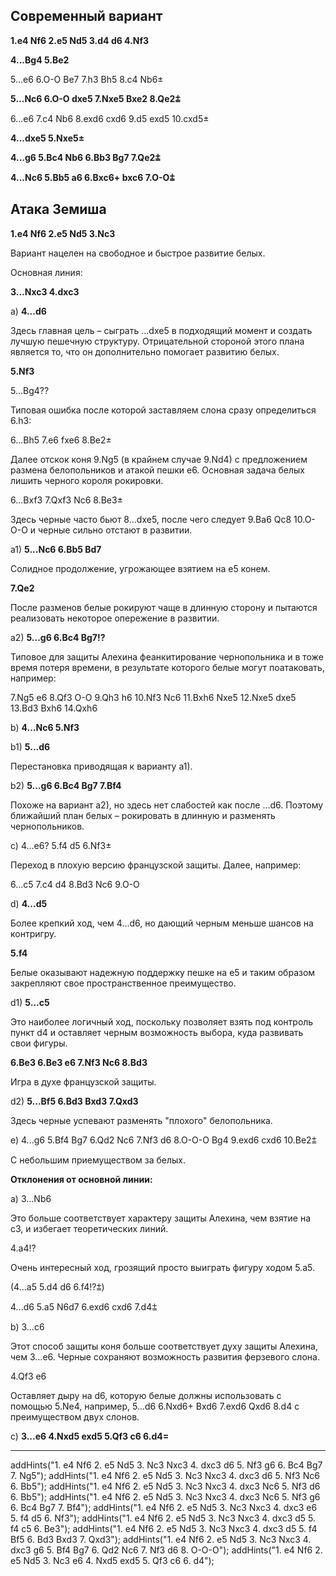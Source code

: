 ## Современный вариант

**1.e4 Nf6 2.e5 Nd5 3.d4 d6 4.Nf3**

**4...Bg4 5.Be2**

5...e6 6.O-O Be7 7.h3 Bh5 8.c4 Nb6±

**5...Nc6 6.O-O dxe5 7.Nxe5 Bxe2 8.Qe2⩲**

6...e6 7.c4 Nb6 8.exd6 cxd6 9.d5 exd5 10.cxd5±

**4...dxe5 5.Nxe5±**

**4...g6 5.Bc4 Nb6 6.Bb3 Bg7 7.Qe2⩲**

**4...Nc6 5.Bb5 a6 6.Bxc6+ bxc6 7.O-O⩲**

## Атака Земиша

**1.e4 Nf6 2.e5 Nd5 3.Nc3**

Вариант нацелен на свободное и быстрое развитие белых.

Основная линия:

**3...Nxc3 4.dxc3**

a) **4...d6**

Здесь главная цель – сыграть ...dxe5 в подходящий момент и создать лучшую пешечную структуру. Отрицательной стороной этого плана является то, что он дополнительно помогает развитию белых.

**5.Nf3**

5...Bg4??

Типовая ошибка после которой заставляем слона сразу определиться 6.h3:

6...Bh5 7.e6 fxe6 8.Be2±

Далее отскок коня 9.Ng5 (в крайнем случае 9.Nd4) с предложением размена белопольников и атакой пешки e6. Основная задача белых лишить черного короля рокировки.<addz start="9.Ng5"/><addz start="9.Nd4"/>

6...Bxf3 7.Qxf3 Nc6 8.Be3±

Здесь черные часто бьют 8...dxe5, после чего следует 9.Ba6 Qc8 10.O-O-O и черные сильно отстают в развитии.

a1) **5...Nc6 6.Bb5 Bd7**

Солидное продолжение, угрожающее взятием на е5 конем.

**7.Qe2**

После разменов белые рокируют чаще в длинную сторону и пытаются реализовать некоторое опережение в развитии.

a2) **5...g6 6.Bc4 Bg7!?**

Типовое для защиты Алехина феанкитирование чернопольника и в тоже время потеря времени, в результате которого белые могут поатаковать, например:

7.Ng5 e6 8.Qf3 O-O 9.Qh3 h6 10.Nf3 Nc6 11.Bxh6 Nxe5 12.Nxe5 dxe5 13.Bd3 Bxh6 14.Qxh6

b) **4...Nc6 5.Nf3**

b1) **5...d6**

Перестановка приводящая к варианту a1).

b2) **5...g6 6.Bc4 Bg7 7.Bf4**

Похоже на вариант a2), но здесь нет слабостей как после ...d6. Поэтому ближайший план белых – рокировать в длинную и разменять чернопольников.

с) 4...e6? 5.f4 d5 6.Nf3±

Переход в плохую версию французской защиты. Далее, например:

6...c5 7.c4 d4 8.Bd3 Nc6 9.O-O

d) **4...d5**

Более крепкий ход, чем 4...d6, но дающий черным меньше шансов на контригру.

**5.f4**

Белые оказывают надежную поддержку пешке на e5 и таким образом закрепляют свое пространственное преимущество.

d1) **5...c5**

Это наиболее логичный ход, поскольку позволяет взять под контроль пункт d4 и оставляет черным возможность выбора, куда развивать свои фигуры.

**6.Be3 6.Be3 e6 7.Nf3 Nc6 8.Bd3**

Игра в духе французской защиты.

d2) **5...Bf5 6.Bd3 Bxd3 7.Qxd3**

Здесь черные успевают разменять "плохого" белопольника.

e) 4...g6 5.Bf4 Bg7 6.Qd2 Nc6 7.Nf3 d6 8.O-O-O Bg4 9.exd6 cxd6 10.Be2⩲

C небольшим приемуществом за белых.

**Отклонения от основной линии:**

a) 3...Nb6

Это больше соответствует характеру защиты Алехина, чем взятие на с3, и избегает теоретических линий.

4.a4!?

Очень интересный ход, грозящий просто выиграть фигуру ходом 5.a5.<addz start="5.a5"/>

(4...a5 5.d4 d6 6.f4!?⩲)

4...d6 5.a5 N6d7 6.exd6 cxd6 7.d4⩲

b) 3...c6 

Этот способ защиты коня больше соответствует духу защиты Алехина, чем 3...e6. Черные сохраняют возможность развития ферзевого слона.<level/>

4.Qf3 e6

Оставляет дыру на d6, которую белые должны использовать с помощью 5.Ne4, например, 5...d6 6.Nxd6+ Bxd6 7.exd6 Qxd6 8.d4 с преимуществом двух слонов.

c) **3...e6 4.Nxd5 exd5 5.Qf3 c6 6.d4=**

---

addHints("1. e4 Nf6 2. e5 Nd5 3. Nc3 Nxc3 4. dxc3 d6 5. Nf3 g6 6. Bc4 Bg7 7. Ng5");
addHints("1. e4 Nf6 2. e5 Nd5 3. Nc3 Nxc3 4. dxc3 d6 5. Nf3 Nc6 6. Bb5");
addHints("1. e4 Nf6 2. e5 Nd5 3. Nc3 Nxc3 4. dxc3 Nc6 5. Nf3 d6 6. Bb5");
addHints("1. e4 Nf6 2. e5 Nd5 3. Nc3 Nxc3 4. dxc3 Nc6 5. Nf3 g6 6. Bc4 Bg7 7. Bf4");
addHints("1. e4 Nf6 2. e5 Nd5 3. Nc3 Nxc3 4. dxc3 e6 5. f4 d5 6. Nf3");
addHints("1. e4 Nf6 2. e5 Nd5 3. Nc3 Nxc3 4. dxc3 d5 5. f4 c5 6. Be3");
addHints("1. e4 Nf6 2. e5 Nd5 3. Nc3 Nxc3 4. dxc3 d5 5. f4 Bf5 6. Bd3 Bxd3 7. Qxd3");
addHints("1. e4 Nf6 2. e5 Nd5 3. Nc3 Nxc3 4. dxc3 g6 5. Bf4 Bg7 6. Qd2 Nc6 7. Nf3 d6 8. O-O-O");
addHints("1. e4 Nf6 2. e5 Nd5 3. Nc3 e6 4. Nxd5 exd5 5. Qf3 c6 6. d4");